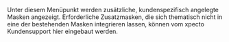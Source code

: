 Unter diesem Menüpunkt werden zusätzliche, kundenspezifisch angelegte Masken angezeigt. Erforderliche Zusatzmasken, die sich thematisch nicht in
eine der bestehenden Masken integrieren lassen, können vom xpecto Kundensupport hier eingebaut werden.
